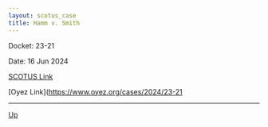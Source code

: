 ```yaml
---
layout: scotus_case
title: Hamm v. Smith
---
```


Docket: 23-21

Date: 16 Jun 2024

[SCOTUS Link](https://www.supremecourt.gov/opinions/23pdf/601us2r23_khlp.pdf)

[Oyez Link](https://www.oyez.org/cases/2024/23-21

---

[Up](./README.md)
